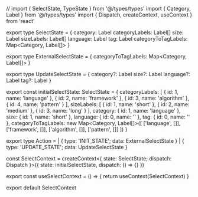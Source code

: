 // import { SelectState, TypeState } from '@/types/types'
import { Category, Label } from '@/types/types'
import { Dispatch, createContext, useContext } from 'react'

export type SelectState = {
    category: Label
    categoryLabels: Label[]
    size: Label
    sizeLabels: Label[]
    language: Label
    tag: Label
    categoryToTagLabels: Map<Category, Label[]>
}

export type ExternalSelectState = {
    categoryToTagLabels: Map<Category, Label[]>
}

export type UpdateSelectState = {
    category?: Label
    size?: Label
    language?: Label
    tag?: Label
}

export const initialSelectState: SelectState = {
    categoryLabels: [
        { id: 1, name: 'language' },
        { id: 2, name: 'framework' },
        { id: 3, name: 'algorithm' },
        { id: 4, name: 'pattern' }
    ],
    sizeLabels: [
        { id: 1, name: 'short' },
        { id: 2, name: 'medium' },
        { id: 3, name: 'long' }
    ],
    category: { id: 1, name: 'language' },
    size: { id: 1, name: 'short' },
    language: { id: 0, name: '' },
    tag: { id: 0, name: '' },
    categoryToTagLabels: new Map<Category, Label[]>([
        ['language', []],
        ['framework', []],
        ['algorithm', []],
        ['pattern', []]
    ])
}

export type Action =
    | { type: 'INIT_STATE'; data: ExternalSelectState }
    | { type: 'UPDATE_STATE'; data: UpdateSelectState }

const SelectContext = createContext<{ state: SelectState; dispatch: Dispatch<Action> }>({
    state: initialSelectState,
    dispatch: () => {}
})

export const useSelectContext = () => {
    return useContext(SelectContext)
}

export default SelectContext

